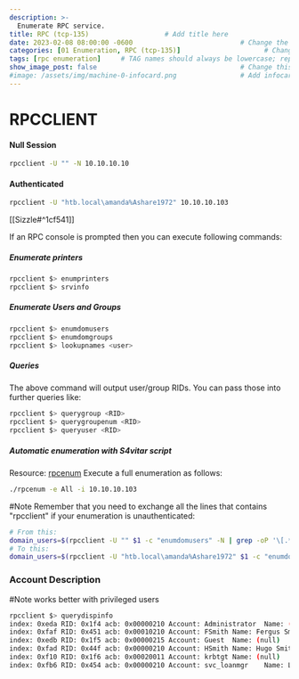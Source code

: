 ```yaml
---
description: >-
  Enumerate RPC service.
title: RPC (tcp-135)                   # Add title here
date: 2023-02-08 08:00:00 -0600                           # Change the date to match completion date
categories: [01 Enumeration, RPC (tcp-135)]                     # Change Templates to Writeup
tags: [rpc enumeration]     # TAG names should always be lowercase; replace template with writeup, and add relevant tags
show_image_post: false                                    # Change this to true
#image: /assets/img/machine-0-infocard.png                # Add infocard image here for post preview image
---
```

# RPCCLIENT
#### Null Session
```bash
rpcclient -U "" -N 10.10.10.10
```
#### Authenticated
```bash
rpcclient -U "htb.local\amanda%Ashare1972" 10.10.10.103
```
[[Sizzle#^1cf541]]

If an RPC console is prompted then you can execute following commands:
##### Enumerate printers
```bash
rpcclient $> enumprinters
rpcclient $> srvinfo
```
##### Enumerate Users and Groups
```bash
rpcclient $> enumdomusers
rpcclient $> enumdomgroups
rpcclient $> lookupnames <user>
```
##### Queries
The above command will output user/group RIDs. You can pass those into further queries like:  
```bash
rpcclient $> querygroup <RID>
rpcclient $> querygroupenum <RID>
rpcclient $> queryuser <RID>
```
##### Automatic enumeration with S4vitar script
Resource: [rpcenum](https://github.com/s4vitar/rpcenum)
Execute a full enumeration as follows:
```bash
./rpcenum -e All -i 10.10.10.103
```
#Note Remember that you need to exchange all the lines that contains "rpcclient" if your enumeration is unauthenticated:
```bash
# From this:
domain_users=$(rpcclient -U "" $1 -c "enumdomusers" -N | grep -oP '\[.*?\]' | grep -v 0x | tr -d '[]')
# To this:
domain_users=$(rpcclient -U "htb.local\amanda%Ashare1972" $1 -c "enumdomusers" | grep -oP '\[.*?\]' | grep -v 0x | tr -d '[]')
```
### Account Description
#Note works better with privileged users
```bash
rpcclient $> querydispinfo
index: 0xeda RID: 0x1f4 acb: 0x00000210 Account: Administrator  Name: (null)    Desc: <password> in clear text
index: 0xfaf RID: 0x451 acb: 0x00010210 Account: FSmith Name: Fergus Smith      Desc: (null)
index: 0xedb RID: 0x1f5 acb: 0x00000215 Account: Guest  Name: (null)    Desc: Built-in account for guest access to the computer/domain
index: 0xfad RID: 0x44f acb: 0x00000210 Account: HSmith Name: Hugo Smith        Desc: (null)
index: 0xf10 RID: 0x1f6 acb: 0x00020011 Account: krbtgt Name: (null)    Desc: Key Distribution Center Service Account
index: 0xfb6 RID: 0x454 acb: 0x00000210 Account: svc_loanmgr    Name: L Manager Desc: (null)
```
